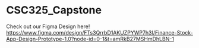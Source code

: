 # CSC325_Capstone

Check out our Figma Design here!
https://www.figma.com/design/FTs3QrrbD1AKUZPYWP7h3I/Finance-Stock-App-Design-Prototype-1.0?node-id=0-1&t=amRkB27MSHmDhLBN-1
